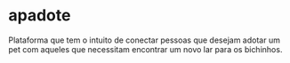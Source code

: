 # apadote
Plataforma que tem o intuito de conectar pessoas que desejam adotar um pet com aqueles que necessitam encontrar um novo lar para os bichinhos.
